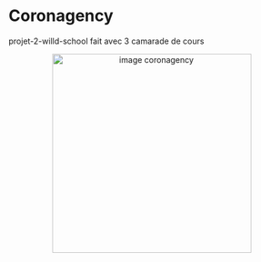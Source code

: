# Coronagency
projet-2-willd-school
fait avec 3 camarade de cours 
<p align="center">
<img src="https://github.com/peter-centini/Coronagency/blob/main/screen.png" width="350" title="image coronagency"></p>
